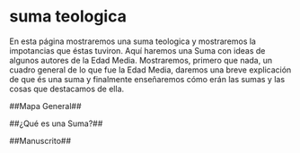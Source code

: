 # suma teologica

En esta página mostraremos una suma teologica y mostraremos la impotancias que éstas tuviron. Aquí haremos una Suma con ideas de algunos autores de la Edad Media. Mostraremos, primero que nada, un cuadro general de lo que fue la Edad Media, daremos una breve explicación de que és una suma y finalmente enseñaremos cómo erán las sumas y las cosas que destacamos de ella.

##Mapa General##

##¿Qué es una Suma?##

##Manuscrito##

